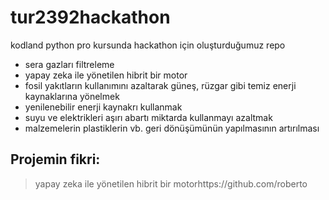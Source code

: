 # tur2392hackathon
kodland python pro kursunda hackathon için oluşturduğumuz repo

- sera gazları filtreleme
- yapay zeka ile yönetilen hibrit bir motor
- fosil yakıtların kullanımını azaltarak güneş, rüzgar gibi temiz enerji kaynaklarına yönelmek
- yenilenebilir enerji kaynakrı kullanmak
- suyu ve elektrikleri aşırı abartı miktarda kullanmayı azaltmak
- malzemelerin plastiklerin vb. geri dönüşümünün yapılmasının artırılması

## Projemin fikri:
> yapay zeka ile yönetilen hibrit bir motorhttps://github.com/roberto
